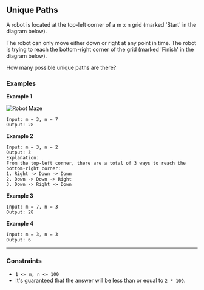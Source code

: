 ## Unique Paths

A robot is located at the top-left corner of a m x n grid (marked 'Start' in the diagram below).

The robot can only move either down or right at any point in time. The robot is trying to reach the bottom-right corner of the grid (marked 'Finish' in the diagram below).

How many possible unique paths are there?

### Examples

**Example 1**

<p align="left">
  <img src="../../../assets/robot_maze.png" alt="Robot Maze">
</p>

```text
Input: m = 3, n = 7
Output: 28
```

**Example 2**

```text
Input: m = 3, n = 2
Output: 3
Explanation:
From the top-left corner, there are a total of 3 ways to reach the bottom-right corner:
1. Right -> Down -> Down
2. Down -> Down -> Right
3. Down -> Right -> Down
```

**Example 3**

```text
Input: m = 7, n = 3
Output: 28
```

**Example 4**

```text
Input: m = 3, n = 3
Output: 6
```

---

### Constraints

- `1 <= m, n <= 100`
- It's guaranteed that the answer will be less than or equal to `2 * 109`.